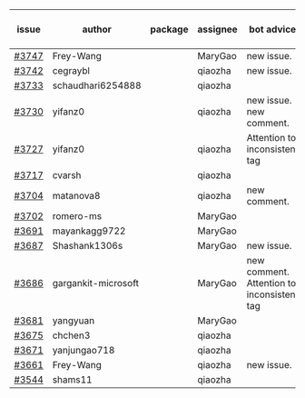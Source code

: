 | issue | author | package | assignee | bot advice | created date of issue | target release date | date from target |
| ------ | ------ | ------ | ------ | ------ | ------ | ------ | :-----: |
| [#3747](https://github.com/Azure/sdk-release-request/issues/3747) | Frey-Wang |  | MaryGao | new issue. | 02-08 | 02-24 |  |
| [#3742](https://github.com/Azure/sdk-release-request/issues/3742) | cegraybl |  | qiaozha | new issue. | 02-02 | 02-24 |  |
| [#3733](https://github.com/Azure/sdk-release-request/issues/3733) | schaudhari6254888 |  | qiaozha |  | 02-01 | 02-24 |  |
| [#3730](https://github.com/Azure/sdk-release-request/issues/3730) | yifanz0 |  | qiaozha | new issue. new comment. | 02-01 | 03-07 |  |
| [#3727](https://github.com/Azure/sdk-release-request/issues/3727) | yifanz0 |  | qiaozha | Attention to inconsistent tag | 02-01 | 02-24 |  |
| [#3717](https://github.com/Azure/sdk-release-request/issues/3717) | cvarsh |  | qiaozha |  | 02-01 | 02-24 |  |
| [#3704](https://github.com/Azure/sdk-release-request/issues/3704) | matanova8 |  | qiaozha | new comment. | 01-29 | 02-24 |  |
| [#3702](https://github.com/Azure/sdk-release-request/issues/3702) | romero-ms |  | MaryGao |  | 01-24 | 02-24 |  |
| [#3691](https://github.com/Azure/sdk-release-request/issues/3691) | mayankagg9722 |  | MaryGao |  | 01-24 | 02-24 |  |
| [#3687](https://github.com/Azure/sdk-release-request/issues/3687) | Shashank1306s |  | MaryGao | new issue. | 01-24 | 02-24 |  |
| [#3686](https://github.com/Azure/sdk-release-request/issues/3686) | gargankit-microsoft |  | MaryGao | new comment. Attention to inconsistent tag | 01-23 | 02-24 |  |
| [#3681](https://github.com/Azure/sdk-release-request/issues/3681) | yangyuan |  | MaryGao |  | 01-22 | 02-24 |  |
| [#3675](https://github.com/Azure/sdk-release-request/issues/3675) | chchen3 |  | qiaozha |  | 01-19 | 02-24 |  |
| [#3671](https://github.com/Azure/sdk-release-request/issues/3671) | yanjungao718 |  | qiaozha |  | 01-18 | 02-24 |  |
| [#3661](https://github.com/Azure/sdk-release-request/issues/3661) | Frey-Wang |  | qiaozha | new issue. | 01-16 | 02-24 |  |
| [#3544](https://github.com/Azure/sdk-release-request/issues/3544) | shams11 |  | qiaozha |  | 12-07 | 12-23 |  |
